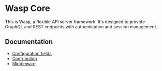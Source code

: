 # Wasp Core
This is Wasp, a flexible API server framework. It's designed to provide GraphQL and REST endpoints with authentication and session management.

## Documentation
- [Configuration fields](https://github.com/waspjs/core/blob/master/docs/config.md)
- [Contribution](https://github.com/waspjs/core/blob/master/docs/contributing.md)
- [Middleware](https://github.com/waspjs/core/blob/master/docs/middleware.md)
